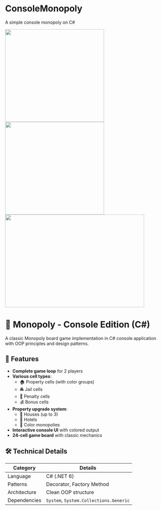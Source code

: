 # ConsoleMonopoly
A simple console monopoly on C#

<img src="https://github.com/user-attachments/assets/0114f78c-904c-4e28-9e2e-462ae40d5df7" width="320" height="300" />

<img src="https://github.com/user-attachments/assets/eb12ca5a-04be-467f-96fb-81056d11ba1d" width="320" height="300" />

<img src="https://github.com/user-attachments/assets/a1c8efaf-bcca-4ce2-b398-6eb5e5c26931" width="450" height="300" />

# 🎲 Monopoly - Console Edition (C#)

A classic Monopoly board game implementation in C# console application with OOP principles and design patterns.
## 🚀 Features

- **Complete game loop** for 2 players
- **Various cell types**:
  - 🏠 Property cells (with color groups)
  - 🚔 Jail cells
  - 💸 Penalty cells
  - 💰 Bonus cells
- **Property upgrade system**:
  - 🏡 Houses (up to 3)
  - 🏨 Hotels
  - 🔵 Color monopolies
- **Interactive console UI** with colored output
- **24-cell game board** with classic mechanics

## 🛠️ Technical Details

| Category        | Details                          |
|-----------------|----------------------------------|
| Language        | C# (.NET 6)                      |
| Patterns        | Decorator, Factory Method        |
| Architecture   | Clean OOP structure              |
| Dependencies   | `System`, `System.Collections.Generic` |
